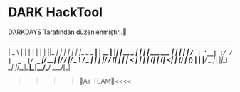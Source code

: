 # DARK HackTool
DARKDAYS Tarafından düzenlenmiştir..🌙
______           _      _   _            _  _____           _ 
|  _  \         | |    | | | |          | ||_   _|         | |
| | | |__ _ _ __| | __ | |_| | __ _  ___| | _| | ___   ___ | |
| | | / _` | '__| |/ / |  _  |/ _` |/ __| |/ / |/ _ \ / _ \| |
| |/ / (_| | |  |   <  | | | | (_| | (__|   <| | (_) | (_) | |
|___/ \__,_|_|  |_|\_\ \_| |_/\__,_|\___|_|\_\_/\___/ \___/|_|
>>>>🌙AY TEAM🌙<<<<
